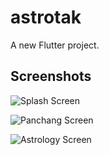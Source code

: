 # astrotak

A new Flutter project.

## Screenshots

![Splash Screen](https://user-images.githubusercontent.com/47040352/147588628-bab6e125-f79c-47ad-8df9-90c313b0c27d.png)

![Panchang Screen](https://user-images.githubusercontent.com/47040352/147588700-b623bf6f-a07e-45a8-946e-1ea7908948ea.png)

![Astrology Screen](https://user-images.githubusercontent.com/47040352/147506585-b7955f15-d0cc-414e-a961-ade07988cc1b.png)

